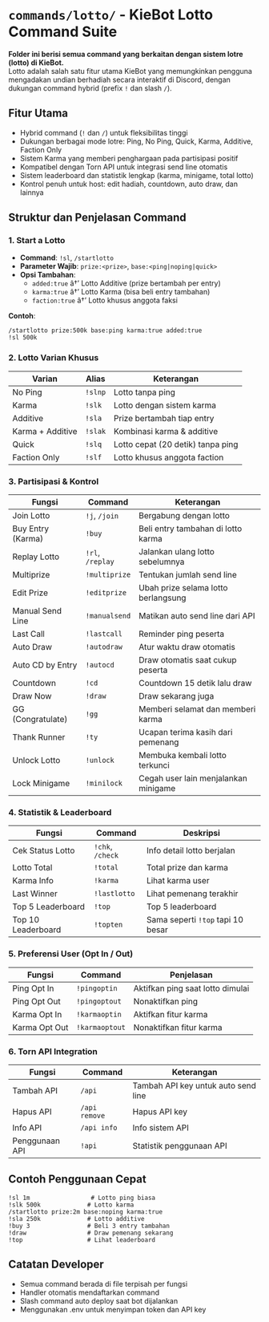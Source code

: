 # `commands/lotto/` - KieBot Lotto Command Suite

**Folder ini berisi semua command yang berkaitan dengan sistem lotre (lotto) di KieBot.**  
Lotto adalah salah satu fitur utama KieBot yang memungkinkan pengguna mengadakan undian berhadiah secara interaktif di Discord, dengan dukungan command hybrid (prefix `!` dan slash `/`).

## Fitur Utama

- Hybrid command (`!` dan `/`) untuk fleksibilitas tinggi
- Dukungan berbagai mode lotre: Ping, No Ping, Quick, Karma, Additive, Faction Only
- Sistem Karma yang memberi penghargaan pada partisipasi positif
- Kompatibel dengan Torn API untuk integrasi send line otomatis
- Sistem leaderboard dan statistik lengkap (karma, minigame, total lotto)
- Kontrol penuh untuk host: edit hadiah, countdown, auto draw, dan lainnya

## Struktur dan Penjelasan Command

### 1. Start a Lotto

- **Command**: `!sl`, `/startlotto`
- **Parameter Wajib**: `prize:<prize>`, `base:<ping|noping|quick>`
- **Opsi Tambahan**:
  - `added:true` â†’ Lotto Additive (prize bertambah per entry)
  - `karma:true` â†’ Lotto Karma (bisa beli entry tambahan)
  - `faction:true` â†’ Lotto khusus anggota faksi

**Contoh**:
```
/startlotto prize:500k base:ping karma:true added:true
!sl 500k
```

### 2. Lotto Varian Khusus

| Varian           | Alias         | Keterangan                           |
|------------------|---------------|--------------------------------------|
| No Ping          | `!slnp`       | Lotto tanpa ping                     |
| Karma            | `!slk`        | Lotto dengan sistem karma            |
| Additive         | `!sla`        | Prize bertambah tiap entry           |
| Karma + Additive | `!slak`       | Kombinasi karma & additive           |
| Quick            | `!slq`        | Lotto cepat (20 detik) tanpa ping    |
| Faction Only     | `!slf`        | Lotto khusus anggota faction         |

### 3. Partisipasi & Kontrol

| Fungsi              | Command       | Keterangan                           |
|---------------------|---------------|--------------------------------------|
| Join Lotto          | `!j`, `/join` | Bergabung dengan lotto               |
| Buy Entry (Karma)   | `!buy`        | Beli entry tambahan di lotto karma   |
| Replay Lotto        | `!rl`, `/replay` | Jalankan ulang lotto sebelumnya  |
| Multiprize          | `!multiprize` | Tentukan jumlah send line            |
| Edit Prize          | `!editprize`  | Ubah prize selama lotto berlangsung  |
| Manual Send Line    | `!manualsend` | Matikan auto send line dari API      |
| Last Call           | `!lastcall`   | Reminder ping peserta                |
| Auto Draw           | `!autodraw`   | Atur waktu draw otomatis             |
| Auto CD by Entry    | `!autocd`     | Draw otomatis saat cukup peserta     |
| Countdown           | `!cd`         | Countdown 15 detik lalu draw         |
| Draw Now            | `!draw`       | Draw sekarang juga                   |
| GG (Congratulate)   | `!gg`         | Memberi selamat dan memberi karma    |
| Thank Runner        | `!ty`         | Ucapan terima kasih dari pemenang    |
| Unlock Lotto        | `!unlock`     | Membuka kembali lotto terkunci       |
| Lock Minigame       | `!minilock`   | Cegah user lain menjalankan minigame |

### 4. Statistik & Leaderboard

| Fungsi             | Command       | Deskripsi                            |
|--------------------|---------------|--------------------------------------|
| Cek Status Lotto   | `!chk`, `/check` | Info detail lotto berjalan        |
| Lotto Total        | `!total`      | Total prize dan karma                |
| Karma Info         | `!karma`      | Lihat karma user                     |
| Last Winner        | `!lastlotto`  | Lihat pemenang terakhir              |
| Top 5 Leaderboard  | `!top`        | Top 5 leaderboard                    |
| Top 10 Leaderboard | `!topten`     | Sama seperti `!top` tapi 10 besar    |

### 5. Preferensi User (Opt In / Out)

| Fungsi           | Command          | Penjelasan                           |
|------------------|------------------|--------------------------------------|
| Ping Opt In      | `!pingoptin`     | Aktifkan ping saat lotto dimulai     |
| Ping Opt Out     | `!pingoptout`    | Nonaktifkan ping                     |
| Karma Opt In     | `!karmaoptin`    | Aktifkan fitur karma                 |
| Karma Opt Out    | `!karmaoptout`   | Nonaktifkan fitur karma              |

### 6. Torn API Integration

| Fungsi            | Command       | Keterangan                           |
|-------------------|---------------|--------------------------------------|
| Tambah API        | `/api`        | Tambah API key untuk auto send line  |
| Hapus API         | `/api remove` | Hapus API key                        |
| Info API          | `/api info`   | Info sistem API                      |
| Penggunaan API    | `!api`        | Statistik penggunaan API             |

## Contoh Penggunaan Cepat

```
!sl 1m                 # Lotto ping biasa
!slk 500k             # Lotto karma
/startlotto prize:2m base:noping karma:true
!sla 250k             # Lotto additive
!buy 3                # Beli 3 entry tambahan
!draw                 # Draw pemenang sekarang
!top                  # Lihat leaderboard
```

## Catatan Developer

- Semua command berada di file terpisah per fungsi
- Handler otomatis mendaftarkan command
- Slash command auto deploy saat bot dijalankan
- Menggunakan .env untuk menyimpan token dan API key
